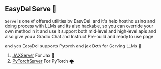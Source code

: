 ## EasyDel Serve 💫

`Serve` is one of offered utilities by EasyDel, and it's help hosting using and doing process with LLMs
and its also hackable, so you can override your own method in it and use it support both mid-level and high-level apis
and also give you a Gradio Chat and Instruct Pre-build and ready to use page

and yes EasyDel supports Pytorch and jax Both for Serving LLMs 🧬

1. [JAXServer](https://erfanzar.github.io/EasyDeL/docs/JAXServer) For Jax 🤖
2. [PyTorchServer](https://erfanzar.github.io/EasyDeL/docs/PyTorchServer) For PyTorch 🌪